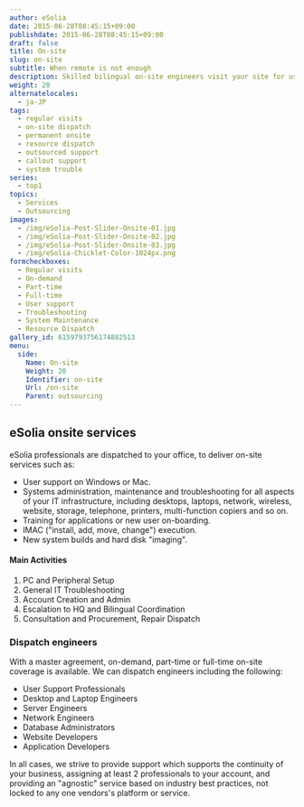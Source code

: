 ```yaml
---
author: eSolia
date: 2015-06-28T08:45:15+09:00
publishdate: 2015-06-28T08:45:15+09:00
draft: false
title: On-site
slug: on-site
subtitle: When remote is not enough
description: Skilled bilingual on-site engineers visit your site for user support, regular systems admin tasks, or troubleshooting. - from eSolia Inc.
weight: 20
alternatelocales:
  - ja-JP
tags:
  - regular visits
  - on-site dispatch
  - permanent onsite
  - resource dispatch
  - outsourced support
  - callout support
  - system trouble
series:
  - top1
topics:
  - Services
  - Outsourcing
images:
  - /img/eSolia-Post-Slider-Onsite-01.jpg
  - /img/eSolia-Post-Slider-Onsite-02.jpg
  - /img/eSolia-Post-Slider-Onsite-03.jpg
  - /img/eSolia-Chicklet-Color-1024px.png
formcheckboxes:
  - Regular visits
  - On-demand
  - Part-time
  - Full-time
  - User support
  - Troubleshooting
  - System Maintenance
  - Resource Dispatch
gallery_id: 6159793756174882513
menu:
  side:
    Name: On-site
    Weight: 20
    Identifier: on-site
    Url: /on-site
    Parent: outsourcing
---
```


## eSolia onsite services

eSolia professionals are dispatched to your office, to deliver on-site services such as:

* User support on Windows or Mac.
* Systems administration, maintenance and troubleshooting for all aspects of your IT infrastructure, including desktops, laptops, network, wireless, website, storage, telephone, printers, multi-function copiers and so on.
* Training for applications or new user on-boarding.
* IMAC ("install, add, move, change") execution.
* New system builds and hard disk "imaging".

<div class="esolia-card-panel blue-grey darken-4 z-depth-1">
  <h4 class="center green-text text-accent-3">Main Activities</h4>
    <ol>
      <li class="white-text">PC and Peripheral Setup</li>
      <li class="white-text">General IT Troubleshooting</li>
      <li class="white-text">Account Creation and Admin</li>
      <li class="white-text">Escalation to HQ and Bilingual Coordination</li>
      <li class="white-text">Consultation and Procurement, Repair Dispatch</li>
    </ol>
</div>

### Dispatch engineers

With a master agreement, on-demand, part-time or full-time on-site coverage is available. We can dispatch engineers including the following:

* User Support Professionals
* Desktop and Laptop Engineers
* Server Engineers
* Network Engineers
* Database Administrators
* Website Developers
* Application Developers

In all cases, we strive to provide support which supports the continuity of your business, assigning at least 2 professionals to your account, and providing an "agnostic" service based on industry best practices, not locked to any one vendors's platform or service.

